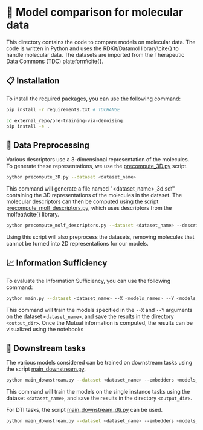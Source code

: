 # :pill: Model comparison for molecular data

This directory contains the code to compare models on molecular data. The code is written in Python and uses the RDKit/Datamol library\cite{} to handle molecular data.
The datasets are imported from the Therapeutic Data Commons (TDC) plateform\cite{}.

## :clipboard: Installation

To install the required packages, you can use the following command:

```bash
pip install -r requirements.txt # TOCHANGE

cd external_repo/pre-training-via-denoising
pip install -e .
```

## :file_folder: Data Preprocessing
Various descriptors use a 3-dimensional representation of the molecules. 
To generate these representations, we use the [precompute_3D.py](precompute_3D.py) script.
```bash
python precompute_3D.py --dataset <dataset_name>
```

This command will generate a file named "<dataset_name>_3d.sdf" containing the 3D representations of the molecules in the dataset.
The molecular descriptors can then be computed using the script [precompute_molf_descriptors.py](precompute_molf_descriptors.py), which uses descriptors from the molfeat\cite{} library.
```bash
python precompute_molf_descriptors.py --dataset <dataset_name> --descriptors <[optional] descriptor_names>
```
Using this script will also preprocess the datasets, removing molecules that cannot be turned into 2D representations for our models.

## :chart_with_upwards_trend: Information Sufficiency

To evaluate the Information Sufficiency, you can use the following command:
```bash
python main.py --dataset <dataset_name> --X <models_names> --Y <models_names> --out-dir <output_dir>
```

This command will train the models specified in the `--X` and `--Y` arguments on the dataset `<dataset_name>`, and save the results in the directory `<output_dir>`.
Once the Mutual information is computed, the results can be visualized using the notebooks

## :microbe: Downstream tasks

The various models considered can be trained on downstream tasks using the script [main_downstream.py](main_downstream.py).
```bash
python main_downstream.py --dataset <dataset_name> --embedders <models_names> --n-runs <number_of_runs> --split-method <random/scaffold> --hidden-dim <hidden_dim> --n-layers <n_layers> --n-epochs <n_epochs> --d-rate <dropout_rate> --lr <learning_rate> --batch-size <batch_size>
```

This command will train the models on the single instance tasks using the dataset `<dataset_name>`, and save the results in the directory `<output_dir>`.

For DTI tasks, the script [main_downstream_dti.py](main_downstream_dti.py) can be used.
```bash
python main_downstream.py --dataset <dataset_name> --embedders <models_names>
```